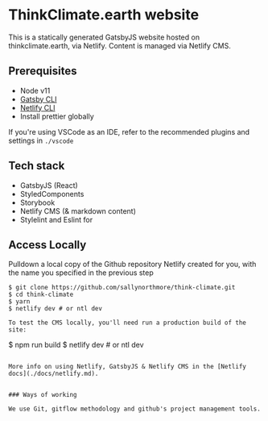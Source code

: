 # ThinkClimate.earth website

This is a statically generated GatsbyJS website hosted on thinkclimate.earth, via Netlify. Content is managed via Netlify CMS.

## Prerequisites

- Node v11
- [Gatsby CLI](https://www.gatsbyjs.org/docs/)
- [Netlify CLI](https://github.com/netlify/cli)
- Install prettier globally

If you're using VSCode as an IDE, refer to the recommended plugins and settings in `./vscode`

## Tech stack

- GatsbyJS (React)
- StyledComponents
- Storybook
- Netlify CMS (& markdown content)
- Stylelint and Eslint for


## Access Locally

Pulldown a local copy of the Github repository Netlify created for you, with the name you specified in the previous step
```
$ git clone https://github.com/sallynorthmore/think-climate.git
$ cd think-climate
$ yarn
$ netlify dev # or ntl dev

To test the CMS locally, you'll need run a production build of the site:

```
$ npm run build
$ netlify dev # or ntl dev
```

More info on using Netlify, GatsbyJS & Netlify CMS in the [Netlify docs](./docs/netlify.md).


### Ways of working

We use Git, gitflow methodology and github's project management tools.

